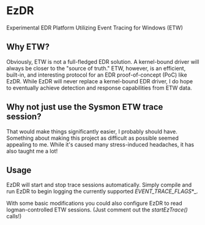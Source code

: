# EzDR
Experimental EDR Platform Utilizing Event Tracing for Windows (ETW)

## Why ETW? 
Obviously, ETW is not a full-fledged EDR solution. A kernel-bound driver will always be closer to the "source of truth." ETW, however, is an efficient, built-in, and interesting protocol for an EDR proof-of-concept (PoC) like EzDR. While EzDR will never replace a kernel-bound EDR driver, I do hope to eventually achieve detection and response capabilities from ETW data. 

## Why not just use the Sysmon ETW trace session? 
That would make things significantly easier, I probably should have. Something about making this project as difficult as possible seemed appealing to me. While it's caused many stress-induced headaches, it has also taught me a lot!

## Usage
EzDR will start and stop trace sessions automatically. Simply compile and run EzDR to begin logging the currently supported _EVENT_TRACE_FLAGS_*_. 

With some basic modifications you could also configure EzDR to read logman-controlled ETW sessions. (Just comment out the _startEzTrace()_ calls!) 
